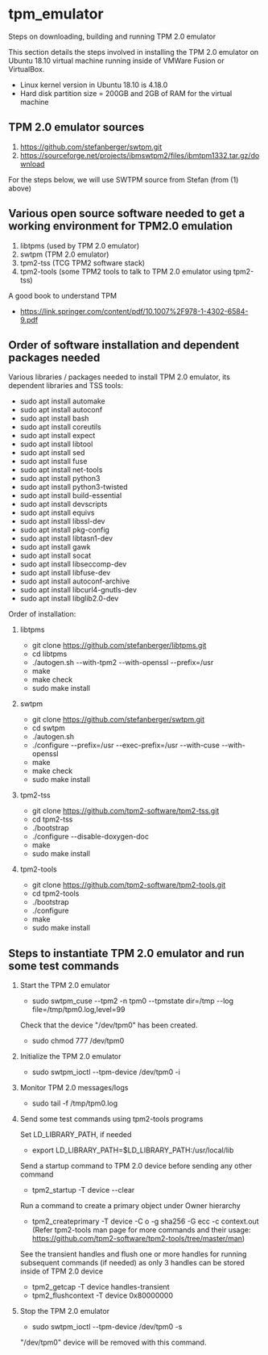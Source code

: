 # tpm_emulator

Steps on downloading, building and running TPM 2.0 emulator

This section details the steps involved in installing the TPM 2.0 emulator on Ubuntu 18.10 virtual machine running inside of VMWare Fusion or VirtualBox.

- Linux kernel version in Ubuntu 18.10 is 4.18.0
- Hard disk partition size = 200GB and 2GB of RAM for the virtual machine

TPM 2.0 emulator sources
-------------------------
1) https://github.com/stefanberger/swtpm.git
2) https://sourceforge.net/projects/ibmswtpm2/files/ibmtpm1332.tar.gz/download

For the steps below, we will use SWTPM source from Stefan (from (1) above)

Various open source software needed to get a working environment for TPM2.0 emulation
--------------------------------------------------------------------------------------

1) libtpms (used by TPM 2.0 emulator)
2) swtpm (TPM 2.0 emulator)
3) tpm2-tss (TCG TPM2 software stack)
4) tpm2-tools (some TPM2 tools to talk to TPM 2.0 emulator using tpm2-tss)

A good book to understand TPM
- https://link.springer.com/content/pdf/10.1007%2F978-1-4302-6584-9.pdf

Order of software installation and dependent packages needed
------------------------------------------------------------

Various libraries / packages needed to install TPM 2.0 emulator, its dependent libraries and TSS tools:

- sudo apt install automake
- sudo apt install autoconf
- sudo apt install bash
- sudo apt install coreutils
- sudo apt install expect
- sudo apt install libtool
- sudo apt install sed
- sudo apt install fuse
- sudo apt install net-tools
- sudo apt install python3
- sudo apt install python3-twisted
- sudo apt install build-essential
- sudo apt install devscripts
- sudo apt install equivs
- sudo apt install libssl-dev
- sudo apt install pkg-config
- sudo apt install libtasn1-dev
- sudo apt install gawk
- sudo apt install socat
- sudo apt install libseccomp-dev
- sudo apt install libfuse-dev
- sudo apt install autoconf-archive
- sudo apt install libcurl4-gnutls-dev
- sudo apt install libglib2.0-dev

Order of installation:

1) libtpms

   - git clone https://github.com/stefanberger/libtpms.git
   - cd libtpms
   - ./autogen.sh --with-tpm2 --with-openssl --prefix=/usr
   - make
   - make check
   - sudo make install
   
2) swtpm

   - git clone https://github.com/stefanberger/swtpm.git
   - cd swtpm
   - ./autogen.sh
   - ./configure --prefix=/usr --exec-prefix=/usr --with-cuse --with-openssl
   - make
   - make check
   - sudo make install
   
3) tpm2-tss

   - git clone https://github.com/tpm2-software/tpm2-tss.git
   - cd tpm2-tss
   - ./bootstrap
   - ./configure --disable-doxygen-doc
   - make
   - sudo make install

4) tpm2-tools

   - git clone https://github.com/tpm2-software/tpm2-tools.git
   - cd tpm2-tools
   - ./bootstrap
   - ./configure
   - make
   - sudo make install
   
Steps to instantiate TPM 2.0 emulator and run some test commands
----------------------------------------------------------------

1) Start the TPM 2.0 emulator

   - sudo swtpm_cuse --tpm2 -n tpm0 --tpmstate dir=/tmp --log file=/tmp/tpm0.log,level=99
   
   Check that the device "/dev/tpm0" has been created.
   
   - sudo chmod 777 /dev/tpm0
   
2) Initialize the TPM 2.0 emulator

   - sudo swtpm_ioctl --tpm-device /dev/tpm0 -i
   
3) Monitor TPM 2.0 messages/logs

   - sudo tail -f /tmp/tpm0.log
   
4) Send some test commands using tpm2-tools programs

   Set LD_LIBRARY_PATH, if needed
   - export LD_LIBRARY_PATH=$LD_LIBRARY_PATH:/usr/local/lib
   
   Send a startup command to TPM 2.0 device before sending any other command
   - tpm2_startup -T device --clear
   
   Run a command to create a primary object under Owner hierarchy
   - tpm2_createprimary -T device -C o -g sha256 -G ecc -c context.out
   (Refer tpm2-tools man page for more commands and their usage: https://github.com/tpm2-software/tpm2-tools/tree/master/man)
   
   See the transient handles and flush one or more handles for running subsequent commands (if needed) as only 3 handles can be stored inside of TPM 2.0 device
   - tpm2_getcap -T device handles-transient
   - tpm2_flushcontext -T device 0x80000000
   
5) Stop the TPM 2.0 emulator

   - sudo swtpm_ioctl --tpm-device /dev/tpm0 -s
   
   "/dev/tpm0" device will be removed with this command.

